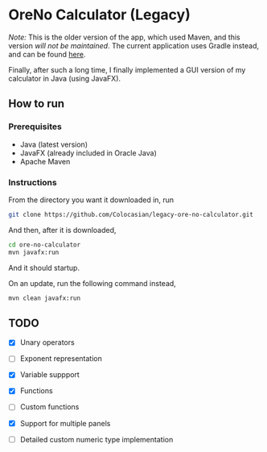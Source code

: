 # OreNo Calculator (Legacy)

*Note:* This is the older version of the app, which used Maven, and this version *will not be maintained*. The current application uses Gradle instead, and can be found [here](https://github.com/Colocasian/ore-no-calculator).

Finally, after such a long time, I finally implemented a GUI version of my calculator in Java (using JavaFX).

## How to run

### Prerequisites

* Java (latest version)
* JavaFX (already included in Oracle Java)
* Apache Maven

### Instructions

From the directory you want it downloaded in, run

```sh
git clone https://github.com/Colocasian/legacy-ore-no-calculator.git
```

And then, after it is downloaded,

```sh
cd ore-no-calculator
mvn javafx:run
```

And it should startup.

On an update, run the following command instead,

```sh
mvn clean javafx:run
```

## TODO

- [x] Unary operators
- [ ] Exponent representation
- [x] Variable suppport
- [x] Functions
- [ ] Custom functions
- [x] Support for multiple panels
- [ ] Detailed custom numeric type implementation

